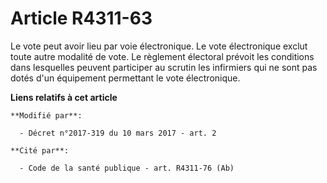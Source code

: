 # Article R4311-63

Le  vote peut avoir lieu par voie électronique. Le vote électronique exclut  toute autre modalité de vote. Le règlement
électoral prévoit les  conditions dans lesquelles peuvent participer au scrutin les infirmiers  qui ne sont pas dotés d'un
équipement permettant le vote électronique.

**Liens relatifs à cet article**

	**Modifié par**:

	  - Décret n°2017-319 du 10 mars 2017 - art. 2

	**Cité par**:

	  - Code de la santé publique - art. R4311-76 (Ab)
